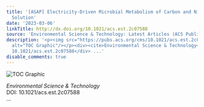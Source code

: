 ```yaml
---
title: '[ASAP] Electricity-Driven Microbial Metabolism of Carbon and Nitrogen: A Waste-to-Resource
  Solution'
date: '2023-03-06'
linkTitle: http://dx.doi.org/10.1021/acs.est.2c07588
source: 'Environmental Science & Technology: Latest Articles (ACS Publications)'
description: '<p><img src="https://pubs.acs.org/cms/10.1021/acs.est.2c07588/asset/images/medium/es2c07588_0001.gif"
  alt="TOC Graphic"/></p><div><cite>Environmental Science & Technology</cite></div><div>DOI:
  10.1021/acs.est.2c07588</div> ...'
disable_comments: true
---
```

<p><img src="https://pubs.acs.org/cms/10.1021/acs.est.2c07588/asset/images/medium/es2c07588_0001.gif" alt="TOC Graphic"/></p><div><cite>Environmental Science & Technology</cite></div><div>DOI: 10.1021/acs.est.2c07588</div> ...